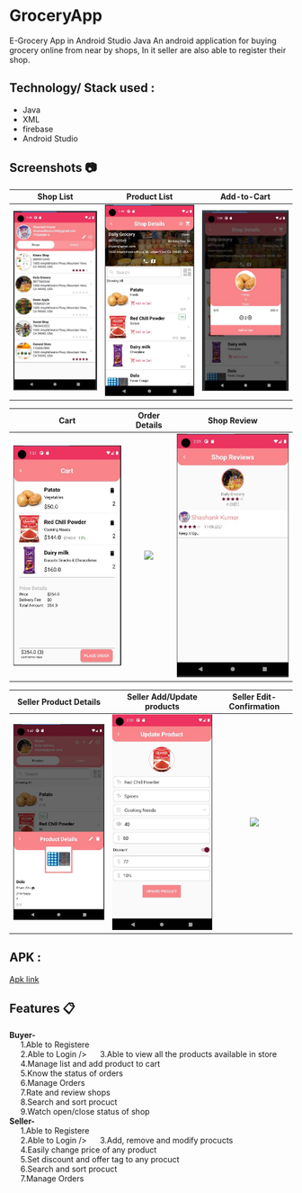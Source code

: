 # GroceryApp
E-Grocery App in Android Studio Java
An android application for buying grocery online from near by shops, In it seller are also able to register their shop.<br />
## Technology/ Stack used :
- Java 
- XML
- firebase
- Android Studio

## Screenshots :camera:

|                        Shop List                     |                        Product List                   |                       Add-to-Cart                     |
| :--------------------------------------------------: | :---------------------------------------------------: | :---------------------------------------------------: |
|        <img src="Screenshots/3.slist.jpg">           |           <img src="Screenshots/4.plist.jpg">         |          <img src="Screenshots/5.addcart.jpg">        |

|                         Cart                         |                        Order Details                  |                      Shop Review                      |
| :--------------------------------------------------: | :---------------------------------------------------: | :---------------------------------------------------: |
|         <img src="Screenshots/6.cart.jpg">           |        <img src="Screenshots/8.odetails.jpg">         |         <img src="Screenshots/9.reviews.jpg">         |

|                   Seller Product Details             |                Seller Add/Update products             |            Seller Edit-Confirmation                   |
| :--------------------------------------------------: | :---------------------------------------------------: | :---------------------------------------------------: |
|        <img src="Screenshots/12.pdetails.jpg">       |         <img src="Screenshots/13.add.jpg">            |           <img src="Screenshots/blank.jpg">           |

## APK :
[Apk link](https://drive.google.com/file/d/1l18Rs5QVvqe2qALZIIO-ACY7EGph_7_C/view?usp=sharing)

## Features :clipboard:
**Buyer-** <br/>
&nbsp;&nbsp;&nbsp;&nbsp;&nbsp;1.Able to Registere<br />
&nbsp;&nbsp;&nbsp;&nbsp;&nbsp;2.Able to Login />
&nbsp;&nbsp;&nbsp;&nbsp;&nbsp;3.Able to view all the products available in store<br />
&nbsp;&nbsp;&nbsp;&nbsp;&nbsp;4.Manage list and add product to cart<br />
&nbsp;&nbsp;&nbsp;&nbsp;&nbsp;5.Know the status of orders<br />
&nbsp;&nbsp;&nbsp;&nbsp;&nbsp;6.Manage Orders<br />
&nbsp;&nbsp;&nbsp;&nbsp;&nbsp;7.Rate and review shops<br />
&nbsp;&nbsp;&nbsp;&nbsp;&nbsp;8.Search and sort procuct<br />
&nbsp;&nbsp;&nbsp;&nbsp;&nbsp;9.Watch open/close status of shop<br />
**Seller-** <br/>
&nbsp;&nbsp;&nbsp;&nbsp;&nbsp;1.Able to Registere<br />
&nbsp;&nbsp;&nbsp;&nbsp;&nbsp;2.Able to Login />
&nbsp;&nbsp;&nbsp;&nbsp;&nbsp;3.Add, remove and modify procucts<br />
&nbsp;&nbsp;&nbsp;&nbsp;&nbsp;4.Easily change price of any product<br />
&nbsp;&nbsp;&nbsp;&nbsp;&nbsp;5.Set discount and offer tag to any procuct<br />
&nbsp;&nbsp;&nbsp;&nbsp;&nbsp;6.Search and sort procuct<br />
&nbsp;&nbsp;&nbsp;&nbsp;&nbsp;7.Manage Orders<br />
